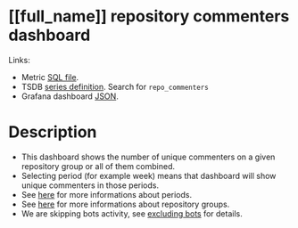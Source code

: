 <h1 id="dashboard-header">[[full_name]] repository commenters dashboard</h1>
<p>Links:</p>
<ul>
<li>Metric <a href="https://github.com/cncf/devstats/blob/master/metrics/shared/repo_commenters.sql" target="_blank">SQL file</a>.</li>
<li>TSDB <a href="https://github.com/cncf/devstats/blob/master/metrics/shared/metrics.yaml" target="_blank">series definition</a>. Search for <code>repo_commenters</code></li>
<li>Grafana dashboard <a href="https://github.com/cncf/devstats/blob/master/grafana/dashboards/[[lower_name]]/repository-commenters.json" target="_blank">JSON</a>.</li>
</ul>
<h1 id="description">Description</h1>
<ul>
<li>This dashboard shows the number of unique commenters on a given repository group or all of them combined.</li>
<li>Selecting period (for example week) means that dashboard will show unique commenters in those periods.</li>
<li>See <a href="https://github.com/cncf/devstats/blob/master/docs/periods.md" target="_blank">here</a> for more informations about periods.</li>
<li>See <a href="https://github.com/cncf/devstats/blob/master/docs/repository_groups.md" target="_blank">here</a> for more informations about repository groups.</li>
<li>We are skipping bots activity, see <a href="https://github.com/cncf/devstats/blob/master/docs/excluding_bots.md" target="_blank">excluding bots</a> for details.</li>
</ul>
